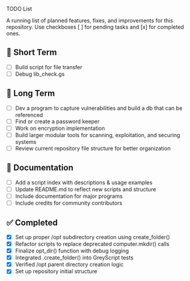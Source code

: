TODO List

A running list of planned features, fixes, and improvements for this repository.
Use checkboxes [ ] for pending tasks and [x] for completed ones.

## 📌 Short Term
- [ ] Build script for file transfer
- [ ] Debug lib_check.gs

## 🔧 Long Term
- [ ] Dev a program to capture vulnerabilities and build a db that can be referenced
- [ ] Find or create a password keeper
- [ ] Work on encryption implementation
- [ ] Build larger modular tools for scanning, exploitation, and securing systems
- [ ] Review current repository file structure for better organization

## 📝 Documentation
- [ ] Add a script index with descriptions & usage examples
- [ ] Update README.md to reflect new scripts and structure
- [ ] Include documentation for major programs
- [ ] Include credits for community contributors

## ✅ Completed
- [x] Set up proper /opt subdirectory creation using create_folder()
- [x] Refactor scripts to replace deprecated computer.mkdir() calls
- [x] Finalize opt_dir() function with debug logging
- [x] Integrated .create_folder() into GreyScript tests
- [x] Verified /opt parent directory creation logic
- [x] Set up repository initial structure
